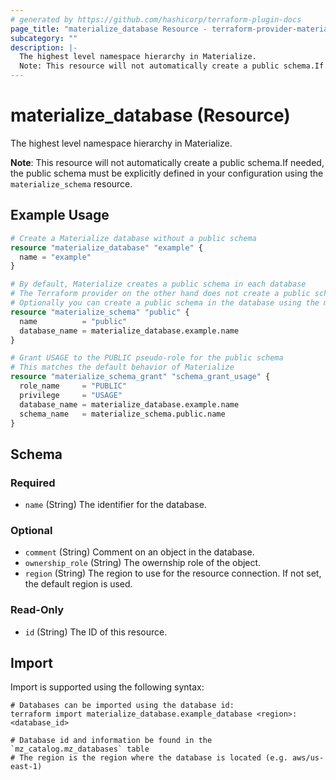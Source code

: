 ```yaml
---
# generated by https://github.com/hashicorp/terraform-plugin-docs
page_title: "materialize_database Resource - terraform-provider-materialize"
subcategory: ""
description: |-
  The highest level namespace hierarchy in Materialize.
  Note: This resource will not automatically create a public schema.If needed, the public schema must be explicitly defined in your configuration using the materialize_schema resource.
---
```


# materialize_database (Resource)

The highest level namespace hierarchy in Materialize.

**Note**: This resource will not automatically create a public schema.If needed, the public schema must be explicitly defined in your configuration using the `materialize_schema` resource.

## Example Usage

```terraform
# Create a Materialize database without a public schema
resource "materialize_database" "example" {
  name = "example"
}

# By default, Materialize creates a public schema in each database
# The Terraform provider on the other hand does not create a public schema by default
# Optionally you can create a public schema in the database using the materialize_schema resource
resource "materialize_schema" "public" {
  name          = "public"
  database_name = materialize_database.example.name
}

# Grant USAGE to the PUBLIC pseudo-role for the public schema
# This matches the default behavior of Materialize
resource "materialize_schema_grant" "schema_grant_usage" {
  role_name     = "PUBLIC"
  privilege     = "USAGE"
  database_name = materialize_database.example.name
  schema_name   = materialize_schema.public.name
}
```

<!-- schema generated by tfplugindocs -->
## Schema

### Required

- `name` (String) The identifier for the database.

### Optional

- `comment` (String) Comment on an object in the database.
- `ownership_role` (String) The owernship role of the object.
- `region` (String) The region to use for the resource connection. If not set, the default region is used.

### Read-Only

- `id` (String) The ID of this resource.

## Import

Import is supported using the following syntax:

```shell
# Databases can be imported using the database id:
terraform import materialize_database.example_database <region>:<database_id>

# Database id and information be found in the `mz_catalog.mz_databases` table
# The region is the region where the database is located (e.g. aws/us-east-1)
```
